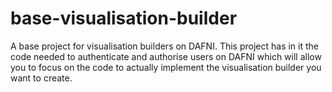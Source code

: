 # base-visualisation-builder
A base project for visualisation builders on DAFNI. This project has in it the code needed to authenticate and authorise users on DAFNI which will allow you to focus on the code to actually implement the visualisation builder you want to create.

